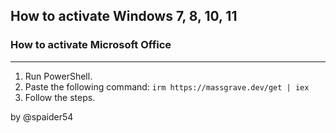## How to activate Windows 7, 8, 10, 11

### How to activate Microsoft Office

---

1. Run PowerShell.
2. Paste the following command:
   `irm https://massgrave.dev/get | iex`
3. Follow the steps.

by @spaider54
